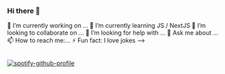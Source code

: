 ### Hi there 👋

🔭 I’m currently working on ...
🌱 I’m currently learning JS / NextJS
👯 I’m looking to collaborate on ...
🤔 I’m looking for help with ...
💬 Ask me about ...
📫 How to reach me:...
⚡ Fun fact: I love jokes
-->
<br><br>



[![spotify-github-profile](https://spotify-github-profile.vercel.app/api/view?uid=31yjkb6yid7i3vo2wzgb5lh33pbq&cover_image=true&theme=novatorem)](https://spotify-github-profile.vercel.app/api/view?uid=31yjkb6yid7i3vo2wzgb5lh33pbq&redirect=true)
